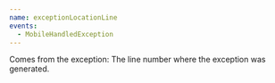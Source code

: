 ```yaml
---
name: exceptionLocationLine
events:
  - MobileHandledException
---
```


Comes from the exception: The line number where the exception was generated.